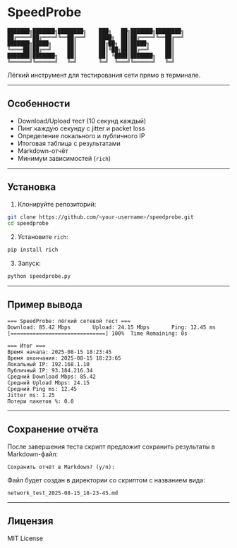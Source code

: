 # SpeedProbe

```
███████╗███████╗████████╗    ███╗   ██╗███████╗████████╗
██╔════╝██╔════╝╚══██╔══╝    ████╗  ██║██╔════╝╚══██╔══╝
███████╗█████╗     ██║       ██╔██╗ ██║█████╗     ██║   
╚════██║██╔══╝     ██║       ██║╚██╗██║██╔══╝     ██║   
███████║███████╗   ██║       ██║ ╚████║███████╗   ██║   
╚══════╝╚══════╝   ╚═╝       ╚═╝  ╚═══╝╚══════╝   ╚═╝   
```

Лёгкий инструмент для тестирования сети прямо в терминале.

---

## Особенности

- Download/Upload тест (10 секунд каждый)
- Пинг каждую секунду с jitter и packet loss
- Определение локального и публичного IP
- Итоговая таблица с результатами
- Markdown-отчёт
- Минимум зависимостей (`rich`)

---

## Установка

1. Клонируйте репозиторий:

```bash
git clone https://github.com/<your-username>/speedprobe.git
cd speedprobe
```

2. Установите `rich`:

```bash
pip install rich
```

3. Запуск:

```bash
python speedprobe.py
```

---

## Пример вывода

```
=== SpeedProbe: лёгкий сетевой тест ===
Download: 85.42 Mbps       Upload: 24.15 Mbps       Ping: 12.45 ms
[==============================] 100%  Time Remaining: 0s

=== Итог ===
Время начала: 2025-08-15 18:23:45
Время окончания: 2025-08-15 18:23:65
Локальный IP: 192.168.1.10
Публичный IP: 93.184.216.34
Средний Download Mbps: 85.42
Средний Upload Mbps: 24.15
Средний Ping ms: 12.45
Jitter ms: 1.25
Потери пакетов %: 0.0
```

---

## Сохранение отчёта

После завершения теста скрипт предложит сохранить результаты в Markdown-файл:

```
Сохранить отчёт в Markdown? (y/n):
```

Файл будет создан в директории со скриптом с названием вида:

```
network_test_2025-08-15_18-23-45.md
```

---

## Лицензия

MIT License

